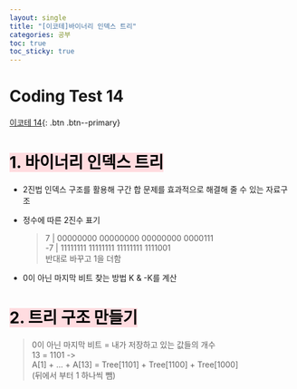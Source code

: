 ```yaml
---
layout: single
title: "[이코테]바이너리 인덱스 트리"
categories: 공부
toc: true
toc_sticky: true
---
```


# Coding Test 14

[이코테 14](https://www.youtube.com/watch?v=fg2iGP4e2mc&list=PLRx0vPvlEmdAghTr5mXQxGpHjWqSz0dgC&index=14){: .btn .btn--primary}

# <mark style='background-color: #ffdce0'>1. 바이너리 인덱스 트리</mark>

- 2진법 인덱스 구조를 활용해 구간 합 문제를 효과적으로 해결해 줄 수 있는 자료구조

- 정수에 따른 2진수 표기

  > 7 | 00000000 00000000 00000000 0000111  
  > -7 | 11111111 11111111 11111111 1111001  
  > 반대로 바꾸고 1을 더함

- 0이 아닌 마지막 비트 찾는 방법
  K & -K를 계산

# <mark style='background-color: #ffdce0'>2. 트리 구조 만들기</mark>

> 0이 아닌 마지막 비트 = 내가 저장하고 있는 값들의 개수  
> 13 = 1101 ->  
> A[1] + ... + A[13] = Tree[1101] + Tree[1100] + Tree[1000]  
> (뒤에서 부터 1 하나씩 뺌)
